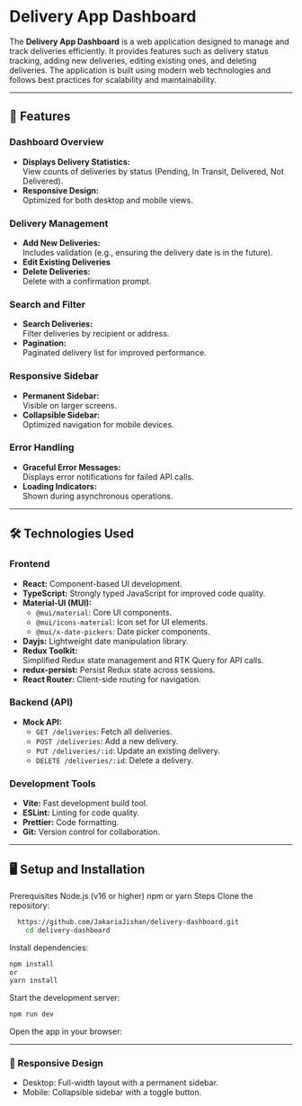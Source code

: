 # Delivery App Dashboard

The **Delivery App Dashboard** is a web application designed to manage and track deliveries efficiently. It provides features such as delivery status tracking, adding new deliveries, editing existing ones, and deleting deliveries. The application is built using modern web technologies and follows best practices for scalability and maintainability.

---

## 🚀 Features

### Dashboard Overview
- **Displays Delivery Statistics:**  
  View counts of deliveries by status (Pending, In Transit, Delivered, Not Delivered).
- **Responsive Design:**  
  Optimized for both desktop and mobile views.

### Delivery Management
- **Add New Deliveries:**  
  Includes validation (e.g., ensuring the delivery date is in the future).
- **Edit Existing Deliveries**
- **Delete Deliveries:**  
  Delete with a confirmation prompt.

### Search and Filter
- **Search Deliveries:**  
  Filter deliveries by recipient or address.
- **Pagination:**  
  Paginated delivery list for improved performance.

### Responsive Sidebar
- **Permanent Sidebar:**  
  Visible on larger screens.
- **Collapsible Sidebar:**  
  Optimized navigation for mobile devices.

### Error Handling
- **Graceful Error Messages:**  
  Displays error notifications for failed API calls.
- **Loading Indicators:**  
  Shown during asynchronous operations.

---

## 🛠️ Technologies Used

### Frontend
- **React:** Component-based UI development.
- **TypeScript:** Strongly typed JavaScript for improved code quality.
- **Material-UI (MUI):**  
  - `@mui/material`: Core UI components.
  - `@mui/icons-material`: Icon set for UI elements.
  - `@mui/x-date-pickers`: Date picker components.
- **Dayjs:** Lightweight date manipulation library.
- **Redux Toolkit:**  
  Simplified Redux state management and RTK Query for API calls.
- **redux-persist:** Persist Redux state across sessions.
- **React Router:** Client-side routing for navigation.

### Backend (API)
- **Mock API:**  
  - `GET /deliveries`: Fetch all deliveries.
  - `POST /deliveries`: Add a new delivery.
  - `PUT /deliveries/:id`: Update an existing delivery.
  - `DELETE /deliveries/:id`: Delete a delivery.

### Development Tools
- **Vite:** Fast development build tool.
- **ESLint:** Linting for code quality.
- **Prettier:** Code formatting.
- **Git:** Version control for collaboration.

---
## 🖥️ Setup and Installation
Prerequisites
Node.js (v16 or higher)
npm or yarn
Steps
Clone the repository:
```bash
  https://github.com/JakariaJishan/delivery-dashboard.git
    cd delivery-dashboard
```
      
Install dependencies:
```bash 
npm install
or
yarn install
```

Start the development server:
```bash
npm run dev
```

Open the app in your browser:

---

### 📱 Responsive Design
 - Desktop: Full-width layout with a permanent sidebar.
 - Mobile: Collapsible sidebar with a toggle button.